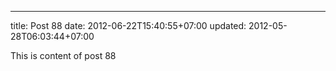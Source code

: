 ---
title: Post 88
date: 2012-06-22T15:40:55+07:00
updated: 2012-05-28T06:03:44+07:00

This is content of post 88